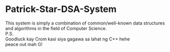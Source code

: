 # Patrick-Star-DSA-System
This system is simply a combination of common/well-known data structures and algorithms in the field of Computer Science.  
P.S.  
Goodluck kay Crom kasi siya gagawa sa lahat ng C++ hehe  
peace out mah G!  
